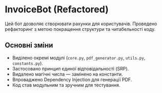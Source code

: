 
# InvoiceBot (Refactored)

Цей бот дозволяє створювати рахунки для користувачів. Проведено рефакторинг з метою покращення структури та читабельності коду.

## Основні зміни
- Виділено окремі модулі (`core.py`, `pdf_generator.py`, `utils.py`, `constants.py`).
- Застосовано принцип єдиної відповідальності (SRP).
- Видалено магічні числа — замінено на константи.
- Впроваджено Dependency Injection для генерації PDF.
- Код став модульним та зручним для тестування.
